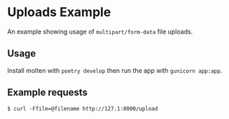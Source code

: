 # Uploads Example

An example showing usage of `multipart/form-data` file uploads.

## Usage

Install molten with `poetry develop` then run the app with `gunicorn app:app`.

## Example requests

    $ curl -Ffile=@filename http://127.1:8000/upload
